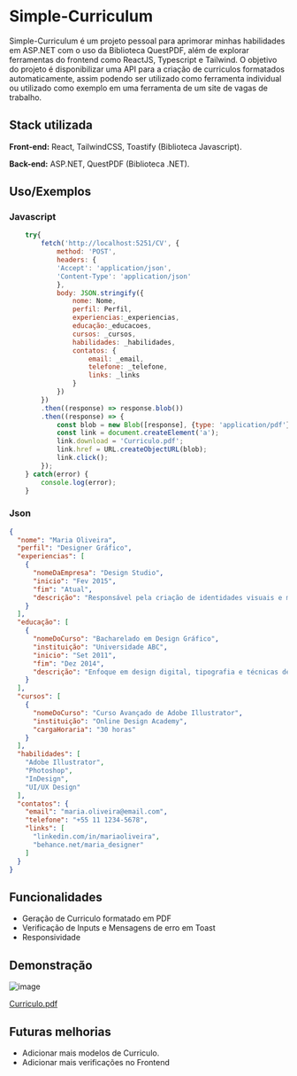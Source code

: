 
# Simple-Curriculum

Simple-Curriculum é um projeto pessoal para aprimorar minhas habilidades em ASP.NET com o uso da Biblioteca QuestPDF, além de explorar ferramentas do frontend como ReactJS, Typescript e Tailwind. O objetivo do projeto é disponibilizar uma API para a criação de curriculos formatados automaticamente, assim podendo ser utilizado como ferramenta individual ou utilizado como exemplo em uma ferramenta de um site de vagas de trabalho.


## Stack utilizada

**Front-end:** React, TailwindCSS, Toastify (Biblioteca Javascript).

**Back-end:** ASP.NET, QuestPDF (Biblioteca .NET).


## Uso/Exemplos
### Javascript
```javascript
    try{
        fetch('http://localhost:5251/CV', {
            method: 'POST',
            headers: {
            'Accept': 'application/json',
            'Content-Type': 'application/json'
            },
            body: JSON.stringify({
                nome: Nome,
                perfil: Perfil,
                experiencias:_experiencias,
                educação:_educacoes,
                cursos: _cursos,
                habilidades: _habilidades,
                contatos: {
                    email: _email,
                    telefone: _telefone,
                    links: _links
                }
            })
        })
        .then((response) => response.blob())
        .then((response) => {
            const blob = new Blob([response], {type: 'application/pdf'});
            const link = document.createElement('a');
            link.download = 'Curriculo.pdf';
            link.href = URL.createObjectURL(blob);
            link.click();
        });     
    } catch(error) {
        console.log(error);
    }

```
### Json
``` json
{
  "nome": "Maria Oliveira",
  "perfil": "Designer Gráfico",
  "experiencias": [
    {
      "nomeDaEmpresa": "Design Studio",
      "inicio": "Fev 2015",
      "fim": "Atual",
      "descrição": "Responsável pela criação de identidades visuais e materiais gráficos para clientes diversos."
    }
  ],
  "educação": [
    {
      "nomeDoCurso": "Bacharelado em Design Gráfico",
      "instituição": "Universidade ABC",
      "inicio": "Set 2011",
      "fim": "Dez 2014",
      "descrição": "Enfoque em design digital, tipografia e técnicas de ilustração."
    }
  ],
  "cursos": [
    {
      "nomeDoCurso": "Curso Avançado de Adobe Illustrator",
      "instituição": "Online Design Academy",
      "cargaHoraria": "30 horas"
    }
  ],
  "habilidades": [
    "Adobe Illustrator",
    "Photoshop",
    "InDesign",
    "UI/UX Design"
  ],
  "contatos": {
    "email": "maria.oliveira@email.com",
    "telefone": "+55 11 1234-5678",
    "links": [
      "linkedin.com/in/mariaoliveira",
      "behance.net/maria_designer"
    ]
  }
}
```



## Funcionalidades

- Geração de Curriculo formatado em PDF
- Verificação de Inputs e Mensagens de erro em Toast
- Responsividade



## Demonstração

![image](https://github.com/Kauan231/Simple-Curriculum/assets/63317471/6e1e6ba6-4e05-49a1-a9b0-51f5d4b473d2)

[Curriculo.pdf](https://github.com/Kauan231/Simple-Curriculum/files/13996090/Curriculo.pdf)



## Futuras melhorias

- Adicionar mais modelos de Curriculo.
- Adicionar mais verificações no Frontend



